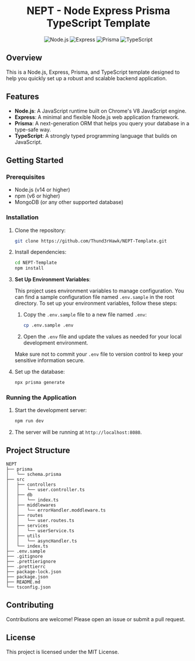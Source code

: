 <h1 align="center">NEPT - Node Express Prisma TypeScript Template</h1>

<p align="center">
    <img src="https://img.shields.io/badge/Node.js-339933?style=for-the-badge&logo=nodedotjs&logoColor=white" alt="Node.js">
    <img src="https://img.shields.io/badge/Express-000000?style=for-the-badge&logo=express&logoColor=white" alt="Express">
    <img src="https://img.shields.io/badge/Prisma-2D3748?style=for-the-badge&logo=prisma&logoColor=white" alt="Prisma">
    <img src="https://img.shields.io/badge/TypeScript-007ACC?style=for-the-badge&logo=typescript&logoColor=white" alt="TypeScript">
</p>

## Overview

This is a Node.js, Express, Prisma, and TypeScript template designed to help you quickly set up a robust and scalable backend application.

## Features

- **Node.js**: A JavaScript runtime built on Chrome's V8 JavaScript engine.
- **Express**: A minimal and flexible Node.js web application framework.
- **Prisma**: A next-generation ORM that helps you query your database in a type-safe way.
- **TypeScript**: A strongly typed programming language that builds on JavaScript.

## Getting Started

### Prerequisites

- Node.js (v14 or higher)
- npm (v6 or higher)
- MongoDB (or any other supported database)

### Installation

1. Clone the repository:
    ```sh
    git clone https://github.com/Thund3rHawk/NEPT-Template.git
    ```
2. Install dependencies:
    ```sh
    cd NEPT-Template
    npm install
    ```
3. **Set Up Environment Variables**:

    This project uses environment variables to manage configuration. You can find a sample configuration file named `.env.sample` in the root directory. To set up your environment variables, follow these steps:

     1. Copy the `.env.sample` file to a new file named `.env`:
          ```sh
          cp .env.sample .env
          ```
     2. Open the `.env` file and update the values as needed for your local development environment.

     Make sure not to commit your `.env` file to version control to keep your sensitive information secure.

4. Set up the database:
    ```sh
    npx prisma generate
    ```

### Running the Application

1. Start the development server:
    ```sh
    npm run dev
    ```
2. The server will be running at `http://localhost:8080`.

## Project Structure

```
NEPT
├── prisma
│   └── schema.prisma
├── src
│   ├── controllers
│   │   └── user.controller.ts
│   ├── db
│   │   └── index.ts
│   ├── middlewares
│   │   └── errorHandler.moddleware.ts
│   ├── routes
│   │   └── user.routes.ts
│   ├── services
│   │   └── userService.ts
│   ├── utils
│   │   └── asyncHandler.ts
│   └── index.ts
├── .env.sample
├── .gitignore
├── .prettierignore
├── .prettierrc
├── package-lock.json
├── package.json
├── README.md
└── tsconfig.json
```


## Contributing

Contributions are welcome! Please open an issue or submit a pull request.

## License

This project is licensed under the MIT License.
